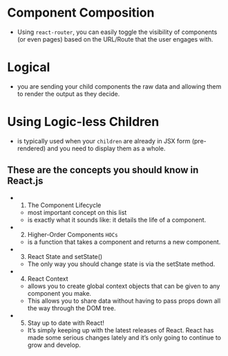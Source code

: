 # Component Composition

  - Using `react-router`, you can easily toggle the visibility of components (or even pages) based on the URL/Route that the user engages with.

# Logical
  - you are sending your child components the raw data and allowing them to render the output as they decide.

# Using Logic-less Children
  - is typically used when your `children` are already in JSX form (pre-rendered) and you need to display them as a whole. 

## These are the concepts you should know in React.js
  - 1. The Component Lifecycle
    - most important concept on this list
    - is exactly what it sounds like: it details the life of a component.

  - 2. Higher-Order Components `HOCs`
    - is a function that takes a component and returns a new component.

  - 3. React State and setState()
    - The only way you should change state is via the setState method.
    
  - 4. React Context
    -  allows you to create global context objects that can be given to any component you make. 
    - This allows you to share data without having to pass props down all the way through the DOM tree.

  - 5. Stay up to date with React!
    - It’s simply keeping up with the latest releases of React. React has made some serious changes lately and it’s only going to continue to grow and develop.
